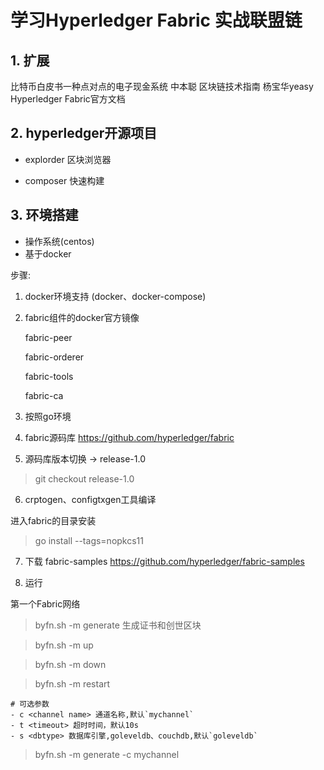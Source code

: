 
# 学习Hyperledger Fabric 实战联盟链

## 1. 扩展

比特币白皮书一种点对点的电子现金系统 中本聪
区块链技术指南 杨宝华yeasy
Hyperledger Fabric官方文档

## 2. hyperledger开源项目

* explorder 区块浏览器

* composer 快速构建

## 3. 环境搭建

* 操作系统(centos)
* 基于docker

步骤:

1. docker环境支持 (docker、docker-compose)

2. fabric组件的docker官方镜像

	fabric-peer

	fabric-orderer

	fabric-tools

	fabric-ca

3. 按照go环境

4. fabric源码库 https://github.com/hyperledger/fabric

5. 源码库版本切换 -> release-1.0

> git checkout release-1.0

6. crptogen、configtxgen工具编译

进入fabric的目录安装

> go install --tags=nopkcs11



7. 下载 fabric-samples https://github.com/hyperledger/fabric-samples

8. 运行

 第一个Fabric网络 
 	
> byfn.sh -m generate 生成证书和创世区块
 	
> byfn.sh -m up

> byfn.sh -m down

> byfn.sh -m restart

```shell
# 可选参数
- c <channel name> 通道名称,默认`mychannel`
- t <timeout> 超时时间，默认10s
- s <dbtype> 数据库引擎,goleveldb、couchdb,默认`goleveldb`
```

> byfn.sh -m generate -c mychannel